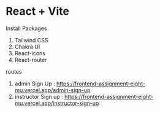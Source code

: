 # React + Vite
Install Packages
1. Tailwind CSS
2. Chakra UI
3. React-icons
4. React-router

routes
1. admin Sign Up : https://frontend-assignment-eight-mu.vercel.app/admin-sign-up
2. instructor Sign up : https://frontend-assignment-eight-mu.vercel.app/instructor-sign-up